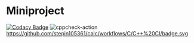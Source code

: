 # Miniproject

[![Codacy Badge](https://api.codacy.com/project/badge/Grade/20be108b00fd4ddc9c0b2cf7bee30b27)](https://app.codacy.com/gh/sanket1411-svg/Miniproject?utm_source=github.com&utm_medium=referral&utm_content=sanket1411-svg/Miniproject&utm_campaign=Badge_Grade)
![cppcheck-action](https://github.com/sanket1411-svg/Miniproject/workflows/cppcheck-action/badge.svg)
https://github.com/stepin105361/calc/workflows/C/C++%20CI/badge.svg
